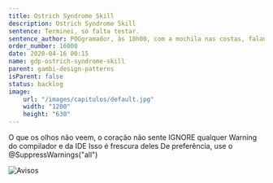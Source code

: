 ```yaml
---
title: Ostrich Syndrome Skill
description: Ostrich Syndrome Skill
sentence: Terminei, só falta testar.
sentence_author: POGgramador, às 18h00, com a mochila nas costas, falando pro chefe
order_number: 16000
date: 2020-04-16 00:15
name: gdp-ostrich-syndrome-skill
parent: gambi-design-patterns
isParent: false
status: backlog
image:
    url: "/images/capitulos/default.jpg"
    width: "1200"
    height: "630"
---
```

O que os olhos não veem, o coração não sente
IGNORE qualquer Warning do compilador e da IDE
Isso é frescura deles
De preferência, use o @SuppressWarnings("all")

![Avisos](/images/capitulos/warnings.png)
